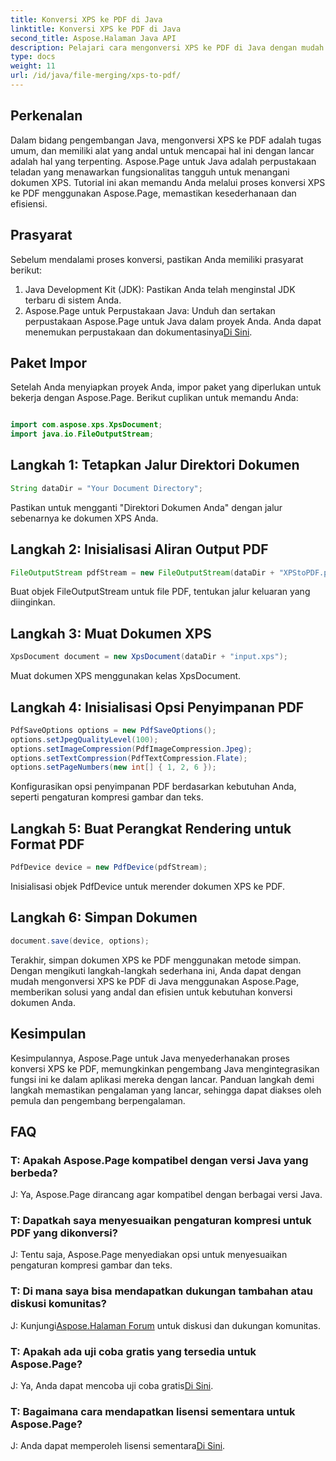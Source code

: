 ```yaml
---
title: Konversi XPS ke PDF di Java
linktitle: Konversi XPS ke PDF di Java
second_title: Aspose.Halaman Java API
description: Pelajari cara mengonversi XPS ke PDF di Java dengan mudah dengan Aspose.Page. Ikuti panduan langkah demi langkah kami untuk konversi dokumen yang efisien.
type: docs
weight: 11
url: /id/java/file-merging/xps-to-pdf/
---
```

## Perkenalan
Dalam bidang pengembangan Java, mengonversi XPS ke PDF adalah tugas umum, dan memiliki alat yang andal untuk mencapai hal ini dengan lancar adalah hal yang terpenting. Aspose.Page untuk Java adalah perpustakaan teladan yang menawarkan fungsionalitas tangguh untuk menangani dokumen XPS. Tutorial ini akan memandu Anda melalui proses konversi XPS ke PDF menggunakan Aspose.Page, memastikan kesederhanaan dan efisiensi.
## Prasyarat
Sebelum mendalami proses konversi, pastikan Anda memiliki prasyarat berikut:
1. Java Development Kit (JDK): Pastikan Anda telah menginstal JDK terbaru di sistem Anda.
2.  Aspose.Page untuk Perpustakaan Java: Unduh dan sertakan perpustakaan Aspose.Page untuk Java dalam proyek Anda. Anda dapat menemukan perpustakaan dan dokumentasinya[Di Sini](https://reference.aspose.com/page/java/).
## Paket Impor
Setelah Anda menyiapkan proyek Anda, impor paket yang diperlukan untuk bekerja dengan Aspose.Page. Berikut cuplikan untuk memandu Anda:
```java

import com.aspose.xps.XpsDocument;
import java.io.FileOutputStream;
```
## Langkah 1: Tetapkan Jalur Direktori Dokumen
```java
String dataDir = "Your Document Directory";
```
Pastikan untuk mengganti "Direktori Dokumen Anda" dengan jalur sebenarnya ke dokumen XPS Anda.
## Langkah 2: Inisialisasi Aliran Output PDF
```java
FileOutputStream pdfStream = new FileOutputStream(dataDir + "XPStoPDF.pdf");
```
Buat objek FileOutputStream untuk file PDF, tentukan jalur keluaran yang diinginkan.
## Langkah 3: Muat Dokumen XPS
```java
XpsDocument document = new XpsDocument(dataDir + "input.xps");
```
Muat dokumen XPS menggunakan kelas XpsDocument.
## Langkah 4: Inisialisasi Opsi Penyimpanan PDF
```java
PdfSaveOptions options = new PdfSaveOptions();
options.setJpegQualityLevel(100);
options.setImageCompression(PdfImageCompression.Jpeg);
options.setTextCompression(PdfTextCompression.Flate);
options.setPageNumbers(new int[] { 1, 2, 6 });
```
Konfigurasikan opsi penyimpanan PDF berdasarkan kebutuhan Anda, seperti pengaturan kompresi gambar dan teks.
## Langkah 5: Buat Perangkat Rendering untuk Format PDF
```java
PdfDevice device = new PdfDevice(pdfStream);
```
Inisialisasi objek PdfDevice untuk merender dokumen XPS ke PDF.
## Langkah 6: Simpan Dokumen
```java
document.save(device, options);
```
Terakhir, simpan dokumen XPS ke PDF menggunakan metode simpan.
Dengan mengikuti langkah-langkah sederhana ini, Anda dapat dengan mudah mengonversi XPS ke PDF di Java menggunakan Aspose.Page, memberikan solusi yang andal dan efisien untuk kebutuhan konversi dokumen Anda.
## Kesimpulan
Kesimpulannya, Aspose.Page untuk Java menyederhanakan proses konversi XPS ke PDF, memungkinkan pengembang Java mengintegrasikan fungsi ini ke dalam aplikasi mereka dengan lancar. Panduan langkah demi langkah memastikan pengalaman yang lancar, sehingga dapat diakses oleh pemula dan pengembang berpengalaman.
## FAQ
### T: Apakah Aspose.Page kompatibel dengan versi Java yang berbeda?
J: Ya, Aspose.Page dirancang agar kompatibel dengan berbagai versi Java.
### T: Dapatkah saya menyesuaikan pengaturan kompresi untuk PDF yang dikonversi?
J: Tentu saja, Aspose.Page menyediakan opsi untuk menyesuaikan pengaturan kompresi gambar dan teks.
### T: Di mana saya bisa mendapatkan dukungan tambahan atau diskusi komunitas?
 J: Kunjungi[Aspose.Halaman Forum](https://forum.aspose.com/c/page/39) untuk diskusi dan dukungan komunitas.
### T: Apakah ada uji coba gratis yang tersedia untuk Aspose.Page?
 J: Ya, Anda dapat mencoba uji coba gratis[Di Sini](https://releases.aspose.com/).
### T: Bagaimana cara mendapatkan lisensi sementara untuk Aspose.Page?
 J: Anda dapat memperoleh lisensi sementara[Di Sini](https://purchase.aspose.com/temporary-license/).